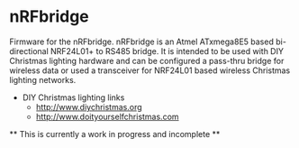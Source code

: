 nRFbridge
=========
Firmware for the nRFbridge.  nRFbridge is an Atmel ATxmega8E5 based bi-directional NRF24L01+ to RS485 bridge.
It is intended to be used with DIY Christmas lighting hardware and can be configured a pass-thru bridge for wireless data
or used a transceiver for NRF24L01 based wireless Christmas lighting networks.

- DIY Christmas lighting links
  - http://www.diychristmas.org
  - http://www.doityourselfchristmas.com

** This is currently a work in progress and incomplete **